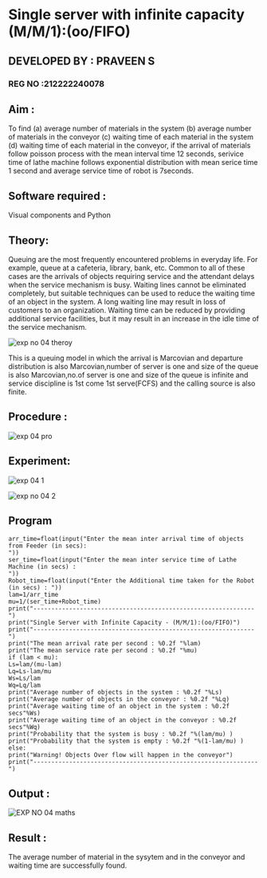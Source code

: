 # Single server with infinite capacity (M/M/1):(oo/FIFO)

## DEVELOPED BY : PRAVEEN S

### REG NO :212222240078

## Aim :
To find (a) average number of materials in the system (b) average number of materials in the conveyor (c) waiting time of each material in the system (d) waiting time of each material in the conveyor, if the arrival  of materials follow poisson process with the mean interval time 12 seconds, serivice time of lathe machine follows exponential distribution with mean serice time 1 second and average service time of robot is 7seconds.

## Software required :
Visual components and Python

## Theory:
Queuing are the most frequently encountered problems in everyday life. For example, queue at a cafeteria, library, bank, etc. Common to all of these cases are the arrivals of objects requiring service and the attendant delays when the service mechanism is busy. Waiting lines cannot be eliminated completely, but suitable techniques can be used to reduce the waiting time of an object in the system. A long waiting line may result in loss of customers to an organization. Waiting time can be reduced by providing additional service facilities, but it may result in an increase in the idle time of the service mechanism.

![exp no 04 theroy](https://github.com/DINESH18032004/Single-server-infinite-capacity---Markov-Model/assets/119477784/c6fa3bf5-5939-47ea-a5e6-3d6f534e1041)


This is a queuing model in which the arrival is Marcovian and departure distribution is also Marcovian,number of server is one and size of the queue is also Marcovian,no.of server is one and size of the queue is infinite and service discipline is 1st come 1st serve(FCFS) and the calling source is also finite.

## Procedure :

![exp 04 pro](https://github.com/DINESH18032004/Single-server-infinite-capacity---Markov-Model/assets/119477784/673c4e85-4d02-44a2-bc55-3f739c4d5cca)


## Experiment:

![exp 04 1](https://github.com/DINESH18032004/Single-server-infinite-capacity---Markov-Model/assets/119477784/268b7c90-6e0d-4647-a6e0-8179a059e238)


 ![exp no 04 2](https://github.com/DINESH18032004/Single-server-infinite-capacity---Markov-Model/assets/119477784/f09587b4-14df-4767-a661-6dd0fd9637d2)

## Program
```
arr_time=float(input("Enter the mean inter arrival time of objects from Feeder (in secs):
"))
ser_time=float(input("Enter the mean inter service time of Lathe Machine (in secs) :
"))
Robot_time=float(input("Enter the Additional time taken for the Robot (in secs) : "))
lam=1/arr_time
mu=1/(ser_time+Robot_time)
print("--------------------------------------------------------------")
print("Single Server with Infinite Capacity - (M/M/1):(oo/FIFO)")
print("--------------------------------------------------------------")
print("The mean arrival rate per second : %0.2f "%lam)
print("The mean service rate per second : %0.2f "%mu)
if (lam < mu):
Ls=lam/(mu-lam)
Lq=Ls-lam/mu
Ws=Ls/lam
Wq=Lq/lam
print("Average number of objects in the system : %0.2f "%Ls)
print("Average number of objects in the conveyor : %0.2f "%Lq)
print("Average waiting time of an object in the system : %0.2f secs"%Ws)
print("Average waiting time of an object in the conveyor : %0.2f secs"%Wq)
print("Probability that the system is busy : %0.2f "%(lam/mu) )
print("Probability that the system is empty : %0.2f "%(1-lam/mu) )
else:
print("Warning! Objects Over flow will happen in the conveyor")
print("---------------------------------------------------------------")
```
## Output :

![EXP NO 04 maths](https://github.com/DINESH18032004/Single-server-infinite-capacity---Markov-Model/assets/119477784/d23c69fe-61c5-43ab-8cda-45b904d9ff49)


## Result :

The average number of material in the sysytem and in the conveyor and waiting time are
successfully found.
